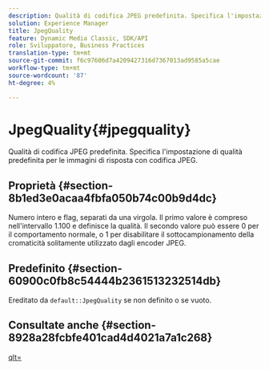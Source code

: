 ```yaml
---
description: Qualità di codifica JPEG predefinita. Specifica l'impostazione di qualità predefinita per le immagini di risposta con codifica JPEG.
solution: Experience Manager
title: JpegQuality
feature: Dynamic Media Classic, SDK/API
role: Sviluppatore, Business Practices
translation-type: tm+mt
source-git-commit: f6c97606d7a4209427316d7367013ad9585a5cae
workflow-type: tm+mt
source-wordcount: '87'
ht-degree: 4%

---
```



# JpegQuality{#jpegquality}

Qualità di codifica JPEG predefinita. Specifica l&#39;impostazione di qualità predefinita per le immagini di risposta con codifica JPEG.

## Proprietà {#section-8b1ed3e0acaa4fbfa050b74c00b9d4dc}

Numero intero e flag, separati da una virgola. Il primo valore è compreso nell&#39;intervallo 1.100 e definisce la qualità. Il secondo valore può essere 0 per il comportamento normale, o 1 per disabilitare il sottocampionamento della cromaticità solitamente utilizzato dagli encoder JPEG.

## Predefinito {#section-60900c0fb8c54444b2361513232514db}

Ereditato da `default::JpegQuality` se non definito o se vuoto.

## Consultate anche {#section-8928a28fcbfe401cad4d4021a7a1c268}

[qlt=](../../../../../ir-api/http-protocol/image-rendering-api-ref/c-ir-http-protocol-ref/c-ir-http-protocol-command-reference/r-ir-qlt.md#reference-27b91c226eb241d0a14a29af3b3afdbd)

